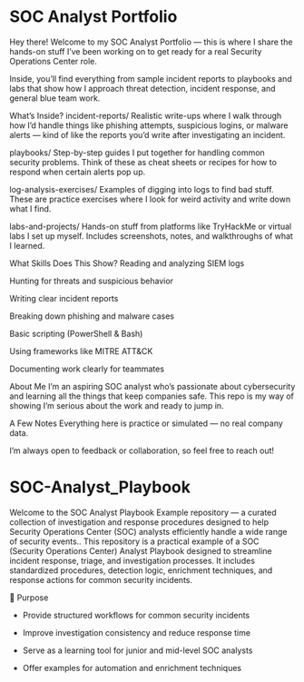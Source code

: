# SOC Analyst Portfolio
Hey there! Welcome to my SOC Analyst Portfolio — this is where I share the hands-on stuff I’ve been working on to get ready for a real Security Operations Center role.

Inside, you’ll find everything from sample incident reports to playbooks and labs that show how I approach threat detection, incident response, and general blue team work.

What’s Inside?
incident-reports/
Realistic write-ups where I walk through how I’d handle things like phishing attempts, suspicious logins, or malware alerts — kind of like the reports you’d write after investigating an incident.

playbooks/
Step-by-step guides I put together for handling common security problems. Think of these as cheat sheets or recipes for how to respond when certain alerts pop up.

log-analysis-exercises/
Examples of digging into logs to find bad stuff. These are practice exercises where I look for weird activity and write down what I find.

labs-and-projects/
Hands-on stuff from platforms like TryHackMe or virtual labs I set up myself. Includes screenshots, notes, and walkthroughs of what I learned.

What Skills Does This Show?
Reading and analyzing SIEM logs

Hunting for threats and suspicious behavior

Writing clear incident reports

Breaking down phishing and malware cases

Basic scripting (PowerShell & Bash)

Using frameworks like MITRE ATT&CK

Documenting work clearly for teammates

About Me
I’m an aspiring SOC analyst who’s passionate about cybersecurity and learning all the things that keep companies safe. This repo is my way of showing I’m serious about the work and ready to jump in.

A Few Notes
Everything here is practice or simulated — no real company data.

I’m always open to feedback or collaboration, so feel free to reach out!



# SOC-Analyst_Playbook
Welcome to the SOC Analyst Playbook Example repository — a curated collection of investigation and response procedures designed to help Security Operations Center (SOC) analysts efficiently handle a wide range of security events.. 
This repository is a practical example of a SOC (Security Operations Center) Analyst Playbook designed to streamline incident response, triage, and investigation processes. It includes standardized procedures, detection logic, enrichment techniques, and response actions for common security incidents.

📌 Purpose

* Provide structured workflows for common security incidents

* Improve investigation consistency and reduce response time

* Serve as a learning tool for junior and mid-level SOC analysts

* Offer examples for automation and enrichment techniques



